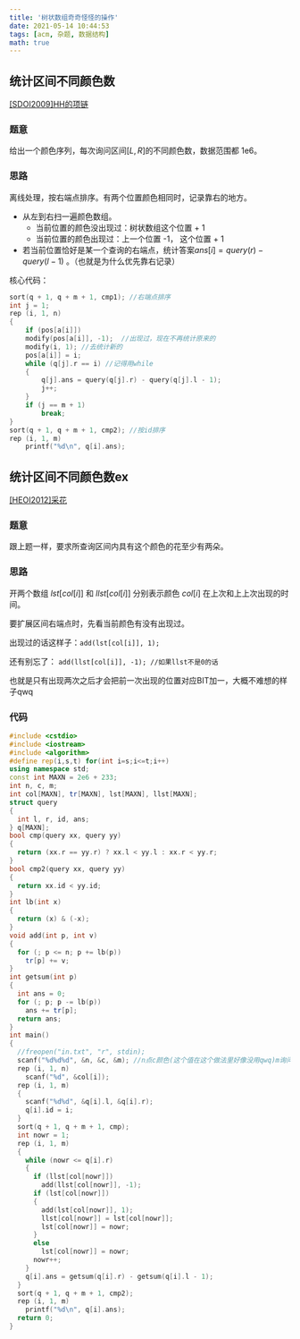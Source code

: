 ```yaml
---
title: '树状数组奇奇怪怪的操作'
date: 2021-05-14 10:44:53
tags: [acm, 杂题, 数据结构]
math: true
---
```


## 统计区间不同颜色数

[[SDOI2009]HH的项链](https://www.luogu.com.cn/problem/P1972)

### 题意

给出一个颜色序列，每次询问区间$[L, R]$的不同颜色数，数据范围都 1e6。

### 思路

离线处理，按右端点排序。有两个位置颜色相同时，记录靠右的地方。

* 从左到右扫一遍颜色数组。
  * 当前位置的颜色没出现过：树状数组这个位置 + 1
  * 当前位置的颜色出现过：上一个位置 -1， 这个位置 + 1
* 若当前位置恰好是某一个查询的右端点，统计答案$ans[i] = query(r) - query(l - 1)$ 。（也就是为什么优先靠右记录）

核心代码：

```cpp
sort(q + 1, q + m + 1, cmp1); //右端点排序
int j = 1;
rep (i, 1, n)
{
	if (pos[a[i]])
	modify(pos[a[i]], -1);	//出现过，现在不再统计原来的
    modify(i, 1); //去统计新的
	pos[a[i]] = i;
	while (q[j].r == i) //记得用while
	{
		q[j].ans = query(q[j].r) - query(q[j].l - 1);
		j++;
	}
	if (j == m + 1)
		break;
}
sort(q + 1, q + m + 1, cmp2); //按id排序
rep (i, 1, m)
	printf("%d\n", q[i].ans);
```

## 统计区间不同颜色数ex

[[HEOI2012]采花](https://www.luogu.com.cn/problem/P4113)

### 题意

跟上题一样，要求所查询区间内具有这个颜色的花至少有两朵。

### 思路

开两个数组 $lst[col[i]]$ 和 $llst[col[i]]$ 分别表示颜色 $col[i]$ 在上次和上上次出现的时间。

要扩展区间右端点时，先看当前颜色有没有出现过。

出现过的话这样子：`add(lst[col[i]], 1); ` 

还有别忘了：  `add(llst[col[i]], -1); //如果llst不是0的话`

也就是只有出现两次之后才会把前一次出现的位置对应BIT加一，大概不难想的样子qwq

### 代码

```cpp
#include <cstdio>
#include <iostream>
#include <algorithm>
#define rep(i,s,t) for(int i=s;i<=t;i++)
using namespace std;
const int MAXN = 2e6 + 233;
int n, c, m;
int col[MAXN], tr[MAXN], lst[MAXN], llst[MAXN];
struct query
{
  int l, r, id, ans;
} q[MAXN];
bool cmp(query xx, query yy)
{
  return (xx.r == yy.r) ? xx.l < yy.l : xx.r < yy.r;
}
bool cmp2(query xx, query yy)
{
  return xx.id < yy.id;
}
int lb(int x)
{
  return (x) & (-x);
}
void add(int p, int v)
{
  for (; p <= n; p += lb(p))
    tr[p] += v;
}
int getsum(int p)
{
  int ans = 0;
  for (; p; p -= lb(p))
    ans += tr[p];
  return ans;
}
int main()
{
  //freopen("in.txt", "r", stdin);
  scanf("%d%d%d", &n, &c, &m); //n点c颜色(这个值在这个做法里好像没用qwq)m询问
  rep (i, 1, n)
    scanf("%d", &col[i]);
  rep (i, 1, m)
  {
    scanf("%d%d", &q[i].l, &q[i].r);
    q[i].id = i;
  }
  sort(q + 1, q + m + 1, cmp);
  int nowr = 1;
  rep (i, 1, m)
  {
    while (nowr <= q[i].r)
    {
      if (llst[col[nowr]])
        add(llst[col[nowr]], -1);
      if (lst[col[nowr]])
      {
        add(lst[col[nowr]], 1);
        llst[col[nowr]] = lst[col[nowr]];
        lst[col[nowr]] = nowr;
      }
      else
        lst[col[nowr]] = nowr;
      nowr++;
    }
    q[i].ans = getsum(q[i].r) - getsum(q[i].l - 1);
  }
  sort(q + 1, q + m + 1, cmp2);
  rep (i, 1, m)
    printf("%d\n", q[i].ans);
  return 0;
}
```

